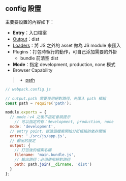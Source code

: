 ## config 設置
主要要設置的內容如下：

- **Entry**：入口檔案
- [Output](Output.md)：dist
- [Loaders](Loaders.md)：將 JS 之外的 asset 做為 JS module 來匯入
- Plugins：打包時執行的動作，可自己添加需要的外掛
	- bundle 前清空 dist
- **Mode**：指定 development, production, none 模式
- Browser Capability

>- [path](path.md)


```js
// webpack.config.js

// output.path 需要使用絕對路徑，先匯入 path 模組
const path = require('path');

module.exports = {
  // mode：v4 之後不指定會跳提示
	// 可以指定的有：development, production, none
  mode: 'development',
  // entry point，從這個檔案開始分析模組的依存關係
  entry: './src/js/app.js',
  // 輸出的設定
  output: {
    // 打包後的檔案名稱
    filename: 'main.bundle.js',
    // 輸出路徑：必須使用絕對路徑
    path: path.join(__dirname, 'dist')
  }
};
```



